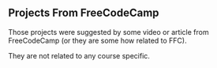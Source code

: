 ## Projects From FreeCodeCamp 

 Those projects were suggested by some video or article from FreeCodeCamp (or they are some how related to FFC). 
 
 They are not related to any course specific.
